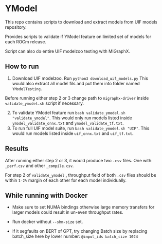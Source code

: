 # YModel 

This repo contains scripts to download and extract models from UIF models repository. 

Provides scripts to validate if YModel feature on limited set of models for each ROCm release. 

Script can also do entire UIF modelzoo testing with MIGraphX. 

## How to run
1. Download UIF modelzoo. Run `python3 download_uif_models.py` This would also extract all model fils and put them into folder named `YModelTesting`. 

Before running either step 2 or 3 change path to `migraphx-driver` inside `validate_ymodel.sh` script if necessary.

2. To validate YModel feature run `bash validate_ymodel.sh "validate_ymodel"`.  This would only run models listed inside `ymodel_validate_onnx.txt` and `ymodel_validate_tf.txt`.  
3. To run full UIF model suite, run `bash validate_ymodel.sh "UIF"`. This would run models listed inside `uif_onnx.txt` and `uif_tf.txt`. 

## Results
After running either step 2 or 3, it would produce two `.csv` files. One with `_perf.csv` and other `_compile.csv`. 

For step 2 of `validate_ymodel` , throughput field of both `.csv` files should be within `1-2%`  margin of each other for each model individually. 

## While running with Docker
- Make sure to set NUMA bindings otherwise large memory transfers for larger models could result in un-even throughput rates. 

- Run docker without `--shm-size` set. 

- If it segfaults on BERT of GPT, try changing Batch size by replacing batch_size here by lower number: `@input_ids batch_size 1024` 
